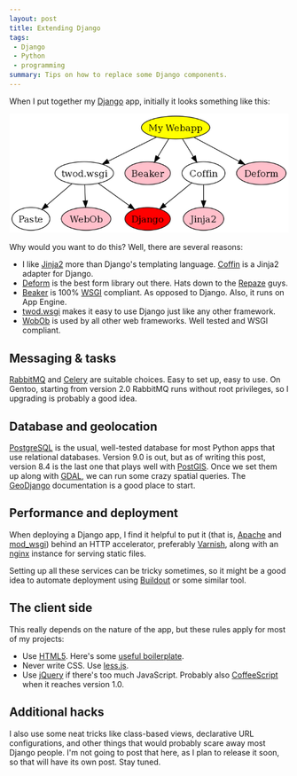 ```yaml
---
layout: post
title: Extending Django
tags:
 - Django
 - Python
 - programming
summary: Tips on how to replace some Django components.
---
```


When I put together my [Django](http://www.djangoproject.com/) app, initially
it looks something like this:

<p class="center">
  <img src="/media/images/random/django-depgraph.png" alt="Django App Components"/>
</p>

Why would you want to do this? Well, there are several reasons:

* I like [Jinja2](http://jinja.pocoo.org/2/) more than Django's templating
  language. [Coffin](http://github.com/dcramer/coffin) is a Jinja2 adapter for
  Django.
* [Deform](http://docs.repoze.org/deform/) is the best form library out there.
  Hats down to the [Repaze](http://repoze.org/) guys.
* [Beaker](http://beaker.groovie.org/) is 100% [WSGI](http://wsgi.org/wsgi/)
  compliant. As opposed to Django. Also, it runs on App Engine.
* [twod.wsgi](http://packages.python.org/twod.wsgi/) makes it easy to use
  Django just like any other framework.
* [WobOb](http://pythonpaste.org/webob/) is used by all other web frameworks.
  Well tested and WSGI compliant.


Messaging & tasks
-----------------

[RabbitMQ](http://www.rabbitmq.com/) and [Celery](http://celeryproject.org/)
are suitable choices. Easy to set up, easy to use. On Gentoo, starting from
version 2.0 RabbitMQ runs without root privileges, so I upgrading is probably a
good idea.


Database and geolocation
------------------------

[PostgreSQL](http://www.postgresql.org/) is the usual, well-tested database for
most Python apps that use relational databases. Version 9.0 is out, but as of
writing this post, version 8.4 is the last one that plays well with
[PostGIS](http://postgis.refractions.net/). Once we set them up along with
[GDAL](http://www.gdal.org/), we can run some crazy spatial queries. The
[GeoDjango](http://geodjango.org/) documentation is a good place to start.


Performance and deployment
--------------------------

When deploying a Django app, I find it helpful to put it (that is,
[Apache](http://www.apache.org/) and
[mod_wsgi](http://code.google.com/p/modwsgi/)) behind an HTTP accelerator,
preferably [Varnish](http://www.varnish-cache.org/), along with an
[nginx](http://nginx.org/) instance for serving static files.

Setting up all these services can be tricky sometimes, so it might be a good
idea to automate deployment using [Buildout](http://www.buildout.org/) or some
similar tool.


The client side
---------------

This really depends on the nature of the app, but these rules apply for most of
my projects:

* Use [HTML5](http://en.wikipedia.org/wiki/HTML5). Here's some [useful
  boilerplate](http://simon.html5.org/presentations/html5-geekmeet.en).
* Never write CSS. Use [less.js](http://github.com/cloudhead/less.js).
* Use [jQuery](http://jquery.com/) if there's too much JavaScript. Probably
  also [CoffeeScript](http://jashkenas.github.com/coffee-script/) when it
  reaches version 1.0.


Additional hacks
----------------

I also use some neat tricks like class-based views, declarative URL
configurations, and other things that would probably scare away most Django
people. I'm not going to post that here, as I plan to release it soon, so that
will have its own post. Stay tuned.
